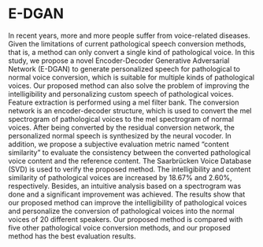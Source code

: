 # E-DGAN

In recent years, more and more people suffer from voice-related diseases. Given the limitations of current pathological speech conversion methods, that is, a method can only convert a single kind of pathological voice. In this study, we propose a novel Encoder-Decoder Generative Adversarial Network (E-DGAN) to generate personalized speech for pathological to normal voice conversion, which is suitable for multiple kinds of pathological voices. Our proposed method can also solve the problem of improving the intelligibility and personalizing custom speech of pathological voices. Feature extraction is performed using a mel filter bank. The conversion network is an encoder-decoder structure, which is used to convert the mel spectrogram of pathological voices to the mel spectrogram of normal voices. After being converted by the residual conversion network, the personalized normal speech is synthesized by the neural vocoder. In addition, we propose a subjective evaluation metric named “content similarity” to evaluate the consistency between the converted pathological voice content and the reference content. The Saarbrücken Voice Database (SVD) is used to verify the proposed method. The intelligibility and content similarity of pathological voices are increased by 18.67% and 2.60%, respectively. Besides, an intuitive analysis based on a spectrogram was done and a significant improvement was achieved. The results show that our proposed method can improve the intelligibility of pathological voices and personalize the conversion of pathological voices into the normal voices of 20 different speakers. Our proposed method is compared with five other pathological voice conversion methods, and our proposed method has the best evaluation results.
